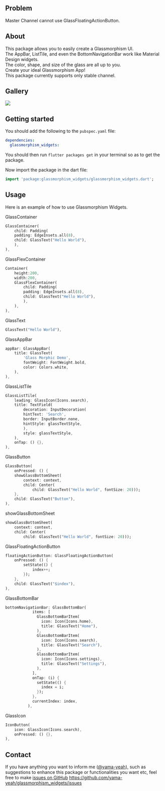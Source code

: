 <!-- 
This README describes the package. If you publish this package to pub.dev,
this README's contents appear on the landing page for your package.

For information about how to write a good package README, see the guide for
[writing package pages](https://dart.dev/guides/libraries/writing-package-pages). 

For general information about developing packages, see the Dart guide for
[creating packages](https://dart.dev/guides/libraries/create-library-packages)
and the Flutter guide for
[developing packages and plugins](https://flutter.dev/developing-packages). 
-->
## Problem
Master Channel cannot use GlassFloatingActionButton.
## About
This package allows you to easily create a Glassmorphism UI.<br>
The AppBar, ListTile, and even the BottomNavigationBar work like Material Design widgets.<br>
The color, shape, and size of the glass are all up to you.<br>
Create your ideal Glassmorphism App!<br>
This package currently supports only stable channel.

## Gallery
<img src="https://user-images.githubusercontent.com/82094614/147371522-76db6662-3945-4470-bad3-1dfec306ccd1.png"></img>


## Getting started

You should add the following to the `pubspec.yaml` file:

```yaml
dependencies:
  glassmorphism_widgets:
```

You should then run `flutter packages get` in your terminal so as to get the package.<br>

Now import the package in the dart file:

```dart
import 'package:glassmorphism_widgets/glassmorphism_widgets.dart';
```

## Usage
Here is an example of how to use Glassmorphism Widgets.

GlassContainer
```dart
GlassContainer(
    child: Padding(
    padding: EdgeInsets.all(8),
    child: GlassText("Hello World"),
    ),
),
```

GlassFlexContainer
```dart
Container(
    height:200,
    width:200,
    GlassFlexContainer(
        child: Padding(
        padding: EdgeInsets.all(8),
        child: GlassText("Hello World"),
        ),
    ),
),
```
GlassText
```dart
GlassText("Hello World"),
```

GlassAppBar
```dart
appBar: GlassAppBar(
    title: GlassText(
        'Glass Morphic Demo',
        fontWeight: FontWeight.bold,
        color: Colors.white,
    ),
),
```
GlassListTile
```dart
GlassListTile(
    leading: GlassIcon(Icons.search),
    title: TextField(
        decoration: InputDecoration(
        hintText: 'Search',
        border: InputBorder.none,
        hintStyle: glassTextStyle,
        ),
        style: glassTextStyle,
    ),
    onTap: () {},
),
```
GlassButton
```dart
GlassButton(
    onPressed: () {
    showGlassBottomSheet(
        context: context,
        child: Center(
            child: GlassText("Hello World", fontSize: 20)));
    },
    child: GlassText("Button"),
),
```
showGlassBottomSheet
```dart
showGlassBottomSheet(
    context: context,
    child: Center(
        child: GlassText("Hello World", fontSize: 20)));
```
GlassFloatingActionButton
```dart
floatingActionButton: GlassFloatingActionButton(
    onPressed: () {
        setState(() {
            index++;
        });
    },
    child: GlassText("$index"),
),
```
GlassBottomBar
```dart
bottomNavigationBar: GlassBottomBar(
            items: [
              GlassBottomBarItem(
                icon: Icon(Icons.home),
                title: GlassText("Home"),
              ),
              GlassBottomBarItem(
                icon: Icon(Icons.search),
                title: GlassText("Search"),
              ),
              GlassBottomBarItem(
                icon: Icon(Icons.settings),
                title: GlassText("Settings"),
              ),
            ],
            onTap: (i) {
              setState(() {
                index = i;
              });
            },
            currentIndex: index,
          ),
```
GlassIcon
```dart
IconButton(
    icon: GlassIcon(Icons.search),
    onPressed: () {},
),
```
## Contact
If you have anything you want to inform me ([@yama-yeah](https://github.com/yama-yeah)), such as suggestions to enhance this package or functionalities you want etc, feel free to make [issues on GitHub](https://github.com/yama-yeah/glassmorphism_widgets/issues)
https://github.com/yama-yeah/glassmorphism_widgets/issues